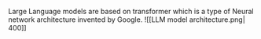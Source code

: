 
Large Language models are based on transformer which is a type of Neural network architecture invented by Google.
![[LLM model architecture.png| 400]]
